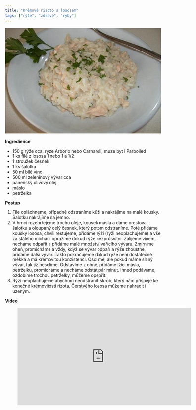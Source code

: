 ```yaml
---
title: "Krémové rizoto s lososem"
tags: ["rýže", "zdravé", "ryby"]
---
```


![Krémové rizoto s lososem](./images/rizotoLosos.jpg)

**Ingredience**

- 150 g rýže cca, ryze Arborio nebo Carnaroli, muze byt i Parboiled
- 1 ks filé z lososa 1 nebo 1 a 1/2
- 1 stroužek česnek
- 1 ks šalotka
- 50 ml bílé víno
- 500 ml zeleninový vývar cca
- panenský olivový olej
- máslo
- petrželka

**Postup**

1. File opláchneme, případně odstraníme kůži a nakrájíme na malé kousky. Šalotku nakrájíme na jemno.
2. V hrnci rozehrřejeme trochu oleje, kousek másla a dáme orestovat šalotku a oloupaný celý česnek, který potom odstraníme. Poté přidáme kousky lososa, chvíli restujeme, přidáme rýži (rýži neoplachujeme) a vše za stálého míchání opražíme dokud rýže nezprůsvitní. Zalijeme vínem, necháme odpařit a přidáme malé množství vařícího vývaru. Zmírníme oheň, promícháme a vždy, když se vývar odpaří a rýže zhoustne, přidáme další vývar. Takto pokračujeme dokud rýže není dostatečně měkká a má krémovitou konzistenci. Osolíme, ale pokud máme slaný vývar, tak již nesolíme. Odstavíme z ohně, přidáme lžíci másla, petrželku, promícháme a necháme odstát pár minut. Ihned podáváme, ozdobíme trochou petrželky, můžeme opepřit.
3. Rýži neoplachujeme abychom neodstranili škrob, který nám přispěje ke konečné krémovitosti rizota. Čerstvého lososa můžeme nahradit i uzeným.

**Video**

<figure class="video_container">
  <iframe width="560" height="315" src="https://www.youtube.com/embed/h3yXZi6aOeQ" frameborder="0" allow="accelerometer; autoplay; encrypted-media; gyroscope; picture-in-picture" allowfullscreen></iframe>
</figure>

